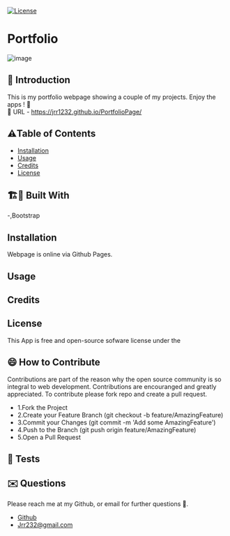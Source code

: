  
 
[![License](https://img.shields.io/badge/License-Apache_2.0-blue.svg)](https://opensource.org/licenses/Apache-2.0)




# Portfolio
![image](https://github.com/Jrr1232/portfolio/assets/71472570/4e49850b-7d8d-4c90-814e-231e4109c6e4)


## 🤔 Introduction

This is my portfolio webpage showing a couple of my projects. Enjoy the apps ! 👻
 <br/>🎯 URL - [https://jrr1232.github.io/PortfolioPage/ ](https://jrr1232.github.io/portfolio/)




## ⚠️Table of Contents 
- [Installation](#installation)
- [Usage](#usage)
- [Credits](#credits)
- [License](#license)




## 🏗️🚧 Built With 

-,Bootstrap







## Installation 

Webpage is online via Github Pages. 







## Usage






## Credits 





## License 
This App is free and open-source sofware license under the 





## 😄 How to Contribute
Contributions are part of the reason why the open source community is so integral to web development. Contributions are encouranged and greatly appreciated.
To contribute please fork repo and create a pull request.

- 1.Fork the Project
- 2.Create your Feature Branch (git checkout -b feature/AmazingFeature)
- 3.Commit your Changes (git commit -m 'Add some AmazingFeature')
- 4.Push to the Branch (git push origin feature/AmazingFeature)
- 5.Open a Pull Request





## 🧪 Tests 






## ✉️ Questions 
Please reach me at my Github, or email for further questions 🐶. 
- [Github](https://github.com/Jrr1232)
- Jrr232@gmail.com




